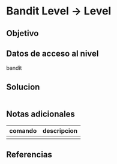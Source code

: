 # Bandit Level  → Level 

## Objetivo


## Datos de acceso al nivel
bandit

## Solucion

```bash

```

## Notas adicionales
 | comando | descripcion |
|---------|-------------|
| |  |

## Referencias